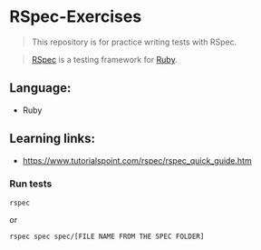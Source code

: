 # RSpec-Exercises

> This repository is for practice writing tests with RSpec.

> [RSpec](https://rspec.info/) is a testing framework for [Ruby](https://ruby-doc.org/).

## Language:
* Ruby

## Learning links:
* https://www.tutorialspoint.com/rspec/rspec_quick_guide.htm

### Run tests

```
rspec
```
or

```
rspec spec spec/[FILE NAME FROM THE SPEC FOLDER]
```
